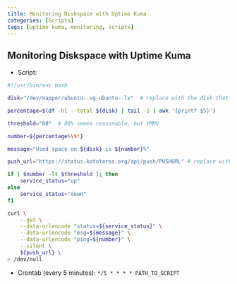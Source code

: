 ```yaml
---
title: Monitoring Diskspace with Uptime Kuma
categories: [Scripts]
tags: [uptime kuma, monitoring, scripts]
---
```


## Monitoring Diskspace with Uptime Kuma

- Script:

```bash
#!/usr/bin/env bash

disk="/dev/mapper/ubuntu--vg-ubuntu--lv"  # replace with the disk that you are monitoring

percentage=$(df -hl --total ${disk} | tail -1 | awk '{printf $5}')

threshold="80"  # 80% seems reasonable, but YMMV

number=${percentage%\%*}

message="Used space on ${disk} is ${number}%"

push_url="https://status.katoteros.org/api/push/PUSHURL" # replace with Uptime Kuma Push URL ID

if [ $number -lt $threshold ]; then
    service_status="up"
else
    service_status="down"
fi

curl \
    --get \
    --data-urlencode "status=${service_status}" \
    --data-urlencode "msg=${message}" \
    --data-urlencode "ping=${number}" \
    --silent \
    ${push_url} \
> /dev/null
```

- Crontab (every 5 minutes): `*/5 * * * * PATH_TO_SCRIPT`
